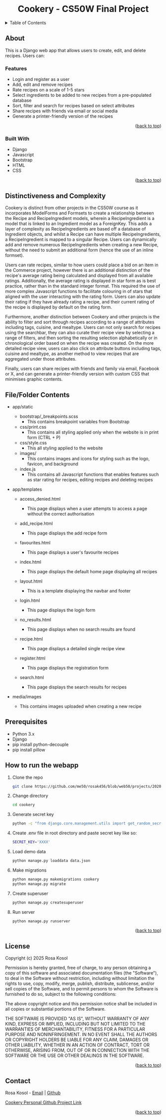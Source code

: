 
<!-- PROJECT LOGO -->
<br />
<div align="center">

  <h1 align="center">Cookery - CS50W Final Project</h1>

</div>



<!-- TABLE OF CONTENTS -->
<details>
  <summary>Table of Contents</summary>
  <ol>
    <li>
      <a href="#about">About</a>
    </li>
    <li>
      <a href="#distinctiveness-and-complexity">Distinctiveness and Complexity</a>
    </li>
      <li>
      <a href="#file-contents">File Contents</a>
    </li>
    <li>
      <a href="#prerequisites">Prerequisites</a>
    </li>
    <li>
      <a href="#installation">Installation</a>
    </li>
  </ol>
</details>



<!-- ABOUT THE PROJECT -->
## About

This is a Django web app that allows users to create, edit, and delete recipes. Users can:

### Features
* Login and register as a user 
* Add, edit and remove recipes
* Rate recipes on a scale of 1-5 stars
* Select ingredients to be added to new recipes from a pre-populated database
* Sort, filter and search for recipes based on select attributes
* Share recipes with friends via email or social media
* Generate a printer-friendly version of the recipes


<p align="right">(<a href="#readme-top">back to top</a>)</p>



### Built With

* Django
* Javascript
* Bootstrap
* HTML
* CSS

<p align="right">(<a href="#readme-top">back to top</a>)</p>



<!-- Distinctiveness and Complexity -->
## Distinctiveness and Complexity

Cookery is distinct from other projects in the CS50W course as it incorporates ModelForms and Formsets
to create a relationship between the Recipe and RecipeIngredient models, wherein a RecipeIngredient
is a model that is linked to an Ingredient model as a ForeignKey. This adds a layer of complexity as
RecipeIngredients are based off a database of Ingredient objects, and whilst a Recipe can have multiple 
RecipeIngredients, a RecipeIngredient is mapped to a singular Recipe. Users can dynamically add and remove numerous RecipeIngredients 
when creating a new Recipe, without the need to submit an additional form (hence the use of an inline formset). 

Users can rate recipes, similar to how users could place a bid on an item in the Commerce project, however there is an additional distinction of the recipe's 
average rating being calculated and displayed from all available ratings. Additionally, the average rating is displayed
in star form as is best practice, rather than in the standard integer format. This required the use of more complex Javascript
functions to facilitate colouring in of stars that aligned with the user interacting with the rating form. Users can also update their rating if they have already rating a recipe, and their current rating of the recipe is displayed by default on the rating form.

Furthermore, another distinction between Cookery and other projects is the ability to filter and sort through recipes according to a range of attributes including
tags, cuisine, and mealtype. Users can not only search for recipes using the searchbar, they can also curate their recipe view by selecting a range of filters,
and then sorting the resulting selection alphabetically or in chronological order based on when the recipe was created. On the more detailed recipe view,
users can also click on attribute buttons including tags, cuisine and mealtype, as another method to view recipes that are aggregated under those attributes.

Finally, users can share recipes with friends and family via email, Facebook or X, and can generate a printer-friendly version with custom CSS that minimises 
graphic contents.

<!-- Distinctiveness and Complexity -->
## File/Folder Contents
* app/static
  *  bootstrap/_breakpoints.scss
      * This contains breakpoint variables from Bootstrap
  *  css/print.css
      * This contains all styling applied only when the website is in print form (CTRL + P)
  * css/style.css
      * This all styling applied to the website
  * images/
      * This contains images and icons for styling such as the logo, favicon, and background
  * index.js
      * This contains all Javascript functions that enables features such as star rating for recipes, editing recipes and deleting recipes

* app/templates
  * access_denied.html
    * This page displays when a user attempts to access a page without the correct authorisation

  * add_recipe.html
    * This page displays the add recipe form

  * favourites.html
    * This page displays a user's favourite recipes

  * index.html
    * This page displays the default home page displaying all recipes

  * layout.html
    * This is a template displaying the navbar and footer

  * login.html
    * This page displays the login form

  * no_results.html
    * This page displays when no search results are found

  * recipe.html
    * This page displays a detailed single recipe view

  * register.html
    * This page displays the registration form

  * search.html
    * This page displays the search results for recipes

* media/images
  * This contains images uploaded when creating a new recipe



## Prerequisites


* Python 3.x
* Django
* pip install python-decouple
* pip install pillow


## How to run the webapp

1. Clone the repo
   ```sh
   git clone https://github.com/me50/rosak456/blob/web50/projects/2020/x/capstone/
   ```
2. Change directory
   ```sh
   cd cookery
   ```

3. Generate secret key
   ```sh
   python -c "from django.core.management.utils import get_random_secret_key; print(get_random_secret_key())"
   ```

4. Create .env file in root directory and paste secret key like so:
   ```sh
   SECRET_KEY='XXXX'
   ```

4. Load demo data
   ```sh
   python manage.py loaddata data.json
   ```

5. Make migrations
    ```sh
    python manage.py makemigrations cookery
    python manage.py migrate
    ```  

6. Create superuser
   ```sh
   python manage.py createsuperuser
   ```
7. Run server
    ```sh
    python manage.py runserver
    ```

<p align="right">(<a href="#readme-top">back to top</a>)</p>



<!-- LICENSE -->
## License

Copyright (c) 2025 Rosa Kosol

Permission is hereby granted, free of charge, to any person obtaining a copy
of this software and associated documentation files (the "Software"), to deal
in the Software without restriction, including without limitation the rights
to use, copy, modify, merge, publish, distribute, sublicense, and/or sell
copies of the Software, and to permit persons to whom the Software is
furnished to do so, subject to the following conditions:

The above copyright notice and this permission notice shall be included in all
copies or substantial portions of the Software.

THE SOFTWARE IS PROVIDED "AS IS", WITHOUT WARRANTY OF ANY KIND, EXPRESS OR
IMPLIED, INCLUDING BUT NOT LIMITED TO THE WARRANTIES OF MERCHANTABILITY,
FITNESS FOR A PARTICULAR PURPOSE AND NONINFRINGEMENT. IN NO EVENT SHALL THE
AUTHORS OR COPYRIGHT HOLDERS BE LIABLE FOR ANY CLAIM, DAMAGES OR OTHER
LIABILITY, WHETHER IN AN ACTION OF CONTRACT, TORT OR OTHERWISE, ARISING FROM,
OUT OF OR IN CONNECTION WITH THE SOFTWARE OR THE USE OR OTHER DEALINGS IN THE
SOFTWARE.

<p align="right">(<a href="#readme-top">back to top</a>)</p>



<!-- CONTACT -->
## Contact

Rosa Kosol - [Email](kosolrosa@gmail.com) | [Github](github.com/rosakosol) 

[Cookery Personal Github Project Link](https://github.com/rosakosol/cs50w/week8/)

<p align="right">(<a href="#readme-top">back to top</a>)</p>

